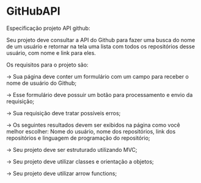 # GitHubAPI

Especificação projeto API github: 

Seu projeto deve consultar a API do Github para fazer uma busca do nome de um usuário e retornar na tela uma lista com todos os repositórios desse usuário, com nome e link para eles. 

Os requisitos para o projeto são:

-> Sua página deve conter um formulário com um campo para receber o nome de usuário do Github;

-> Esse formulário deve possuir um botão para processamento e envio da requisição;

-> Sua requisição deve tratar possíveis erros;

-> Os seguintes resultados devem ser exibidos na página como você melhor escolher: Nome do
usuário, nome dos repositórios, link dos repositórios e linguagem de programação do
repositório;

-> Seu projeto deve ser estruturado utilizando MVC;

-> Seu projeto deve utilizar classes e orientação a objetos;

-> Seu projeto deve utilizar arrow functions;
